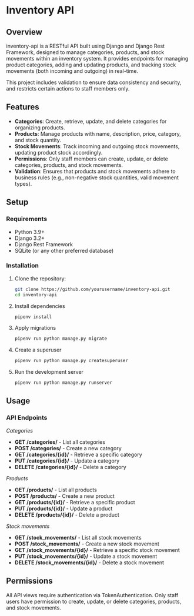 # Inventory API

## Overview
inventory-api is a RESTful API built using Django and Django Rest Framework, designed to manage categories, products, and stock movements within an inventory system. It provides endpoints for managing product categories, adding and updating products, and tracking stock movements (both incoming and outgoing) in real-time.

This project includes validation to ensure data consistency and security, and restricts certain actions to staff members only.

## Features
- **Categories**: Create, retrieve, update, and delete categories for organizing products.
- **Products**: Manage products with name, description, price, category, and stock quantity.
- **Stock Movements**: Track incoming and outgoing stock movements, updating product stock accordingly.
- **Permissions**: Only staff members can create, update, or delete categories, products, and stock movements.
- **Validation**: Ensures that products and stock movements adhere to business rules (e.g., non-negative stock quantities, valid movement types).

## Setup

### Requirements
- Python 3.9+
- Django 3.2+
- Django Rest Framework
- SQLite (or any other preferred database)

### Installation

1. Clone the repository:
   ```bash
   git clone https://github.com/yourusername/inventory-api.git
   cd inventory-api

2. Install dependencies
   ```bash
   pipenv install

3. Apply migrations
    ```bash
    pipenv run python manage.py migrate

4. Create a superuser
    ```bash
    pipenv run python manage.py createsuperuser

5. Run the development server
    ```bash
    pipenv run python manage.py runserver

## Usage

### API Endpoints

*Categories*
- **GET /categories/**  - List all categories
- **POST /categories/** - Create a new category
- **GET /categories/{id}/** - Retrieve a specific category
- **PUT /categories/{id}/** - Update a category
- **DELETE /categories/{id}/** - Delete a category

*Products*
- **GET /products/** - List all products
- **POST /products/** - Create a new product
- **GET /products/{id}/** - Retrieve a specific product
- **PUT /products/{id}/** - Update a product
- **DELETE /products/{id}/** - Delete a product

*Stock movements*
- **GET /stock_movements/** - List all stock movements
- **POST /stock_movements/** - Create a new stock movement
- **GET /stock_movements/{id}/** - Retrieve a specific stock movement
- **PUT /stock_movements/{id}/** - Update a stock movement
- **DELETE /stock_movements/{id}/** - Delete a stock movement

## Permissions
All API views require authentication via TokenAuthentication.
Only staff users have permission to create, update, or delete categories, products, and stock movements.